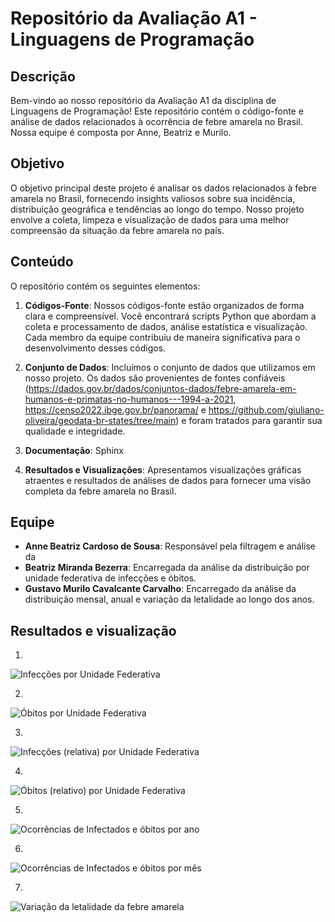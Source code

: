 # Repositório da Avaliação A1 - Linguagens de Programação

## Descrição

Bem-vindo ao nosso repositório da Avaliação A1 da disciplina de Linguagens de Programação! Este repositório contém o código-fonte e análise de dados relacionados à ocorrência de febre amarela no Brasil. Nossa equipe é composta por Anne, Beatriz e Murilo.
## Objetivo

O objetivo principal deste projeto é analisar os dados relacionados à febre amarela no Brasil, fornecendo insights valiosos sobre sua incidência, distribuição geográfica e tendências ao longo do tempo. Nosso projeto envolve a coleta, limpeza e visualização de dados para uma melhor compreensão da situação da febre amarela no país.

## Conteúdo

O repositório contém os seguintes elementos:

1. **Códigos-Fonte**: Nossos códigos-fonte estão organizados de forma clara e compreensível. Você encontrará scripts Python que abordam a coleta e processamento de dados, análise estatística e visualização. Cada membro da equipe contribuiu de maneira significativa para o desenvolvimento desses códigos.

2. **Conjunto de Dados**: Incluímos o conjunto de dados que utilizamos em nosso projeto. Os dados são provenientes de fontes confiáveis (https://dados.gov.br/dados/conjuntos-dados/febre-amarela-em-humanos-e-primatas-no-humanos---1994-a-2021, https://censo2022.ibge.gov.br/panorama/ e https://github.com/giuliano-oliveira/geodata-br-states/tree/main) e foram tratados para garantir sua qualidade e integridade.

3. **Documentação**: Sphinx

4. **Resultados e Visualizações**: Apresentamos visualizações gráficas atraentes e resultados de análises de dados para fornecer uma visão completa da febre amarela no Brasil.

## Equipe

- **Anne Beatriz Cardoso de Sousa**: Responsável pela filtragem e análise da 
- **Beatriz Miranda Bezerra**: Encarregada da análise da distribuição por unidade federativa de infecções e óbitos.
- **Gustavo Murilo Cavalcante Carvalho**: Encarregado da análise da distribuição mensal, anual e variação da letalidade ao longo dos anos.
  
## Resultados e visualização

1. 
![Infecções por Unidade Federativa](./img/infec_uf.png)

2.
![Óbitos por Unidade Federativa](./img/obitos_uf.png)

3.
![Infecções (relativa) por Unidade Federativa](./img/infec_rel_uf.png)

4.
![Óbitos (relativo) por Unidade Federativa](./img/obitos_rel_uf.png)

5.
![Ocorrências de Infectados e óbitos por ano](./img/infec_e_obitos_ano.png)

6.
![Ocorrências de Infectados e óbitos por mês](./img/infec_e_obitos_mes.png)

7.
![Variação da letalidade da febre amarela](./img/variacao_letalidade.png)
